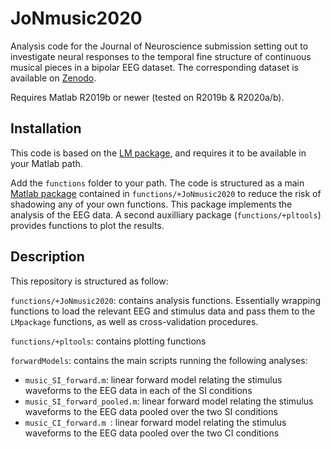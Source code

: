 # JoNmusic2020

Analysis code for the Journal of Neuroscience submission setting out to investigate neural responses to the temporal fine structure of continuous musical pieces in a bipolar EEG dataset. The corresponding dataset is available on [Zenodo](https://zenodo.org/).

Requires Matlab R2019b or newer (tested on R2019b & R2020a/b).

## Installation
This code is based on the [LM package](https://github.com/octaveEtard/LMpackage), and requires it to be available in your Matlab path.

Add the `functions` folder to your path. The code is structured as a main [Matlab package](https://uk.mathworks.com/help/matlab/matlab_oop/scoping-classes-with-packages.html) contained in `functions/+JoNmusic2020` to reduce the risk of shadowing any of your own functions. This package implements the analysis of the EEG data. A second auxilliary package (`functions/+pltools`) provides functions to plot the results.

## Description
This repository is structured as follow:

`functions/+JoNmusic2020`: contains analysis functions. Essentially wrapping functions to load the relevant EEG and stimulus data and pass them to the `LMpackage` functions, as well as cross-validation procedures.

`functions/+pltools`: contains plotting functions

`forwardModels`: contains the main scripts running the following analyses:

  * `music_SI_forward.m`: linear forward model relating the stimulus waveforms to the EEG data in each of the SI conditions
  * `music_SI_forward_pooled.m`: linear forward model relating the stimulus waveforms to the EEG data pooled over the two SI conditions
  * `music_CI_forward.m `: linear forward model relating the stimulus waveforms to the EEG data pooled over the two CI conditions
